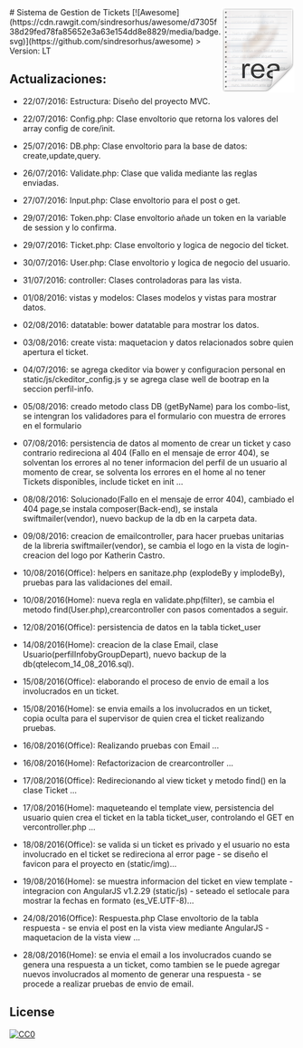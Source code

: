 <img src="icon.png" align="right" />
# Sistema de Gestion de Tickets [![Awesome](https://cdn.rawgit.com/sindresorhus/awesome/d7305f38d29fed78fa85652e3a63e154dd8e8829/media/badge.svg)](https://github.com/sindresorhus/awesome)
> Version: LT




## Actualizaciones:

- 22/07/2016: Estructura: Diseño del proyecto MVC.

- 22/07/2016: Config.php: Clase envoltorio que retorna los valores del array config de core/init.

- 25/07/2016: DB.php: Clase envoltorio para la base de datos: create,update,query.

- 26/07/2016: Validate.php: Clase que valida mediante las reglas enviadas.

- 27/07/2016: Input.php: Clase envoltorio para el post o get.

- 29/07/2016: Token.php: Clase envoltorio añade un token en la variable de session y lo confirma.

- 29/07/2016: Ticket.php: Clase envoltorio y logica de negocio del ticket.

- 30/07/2016: User.php: Clase envoltorio y logica de negocio del usuario.

- 31/07/2016: controller: Clases controladoras para las vista.

- 01/08/2016: vistas y modelos: Clases modelos y vistas para mostrar datos.

- 02/08/2016: datatable: bower datatable para mostrar los datos.

- 03/08/2016: create vista: maquetacion y datos relacionados sobre quien apertura el ticket.

- 04/07/2016: se agrega ckeditor via bower y configuracion personal en static/js/ckeditor_config.js y se agrega clase well de bootrap en la seccion perfil-info.

- 05/08/2016: creado metodo class DB (getByName) para los combo-list, se intengran los validadores para el formulario con muestra de errores en el formulario

- 07/08/2016: persistencia de datos al momento de crear un ticket y caso contrario redireciona al 404 (Fallo en el mensaje de error 404), se solventan los errores al no tener informacion del perfil de un usuario al momento de crear, se solventa los errores en el home al no tener Tickets disponibles, include ticket en init ...

- 08/08/2016: Solucionado(Fallo en el mensaje de error 404), cambiado el 404 page,se instala composer(Back-end), se instala swiftmailer(vendor), nuevo backup de la db en la carpeta data.

- 09/08/2016: creacion de emailcontroller, para hacer pruebas unitarias de la libreria swiftmailer(vendor), se cambia el logo en la vista de login- creacion del logo por Katherin Castro.

- 10/08/2016(Office): helpers en sanitaze.php (explodeBy y implodeBy), pruebas para las validaciones del email.

- 10/08/2016(Home): nueva regla en validate.php(filter), se cambia el metodo find(User.php),crearcontroller con pasos comentados a seguir.

- 12/08/2016(Office): persistencia de datos en la tabla ticket_user

- 14/08/2016(Home): creacion de la clase Email, clase Usuario(perfilInfobyGroupDepart), nuevo backup de la db(qtelecom_14_08_2016.sql).

- 15/08/2016(Office): elaborando el proceso de envio de email a los involucrados en un ticket.

- 15/08/2016(Home): se envia emails a los involucrados en un ticket, copia oculta para el supervisor de quien crea el ticket realizando pruebas.

- 16/08/2016(Office): Realizando pruebas con Email ...

- 16/08/2016(Home): Refactorizacion de crearcontroller ...

- 17/08/2016(Office): Redirecionando al view ticket y metodo find() en la clase Ticket ...

- 17/08/2016(Home): maqueteando el template view, persistencia del usuario quien crea el ticket en la tabla ticket_user, controlando el GET en vercontroller.php ...

- 18/08/2016(Office): se valida si un ticket es privado y el usuario no esta involucrado en el ticket se redireciona al error page - se diseño el favicon para el proyecto en (static/img)...

- 19/08/2016(Home): se muestra informacion del ticket en view template - integracion con AngularJS v1.2.29 (static/js) - seteado el setlocale para mostrar la fechas en formato (es_VE.UTF-8)...

- 24/08/2016(Office):  Respuesta.php Clase envoltorio de la tabla respuesta - se envia el post en la vista view mediante AngularJS - maquetacion de la vista view ...

- 28/08/2016(Home): se envia el email a los involucrados cuando se genera una respuesta a un ticket, como tambien se le puede agregar nuevos involucrados al momento de generar una respuesta - se procede a realizar pruebas de envio de email.

## License

[![CC0](https://licensebuttons.net/p/zero/1.0/88x31.png)](http://creativecommons.org/publicdomain/zero/1.0/)
